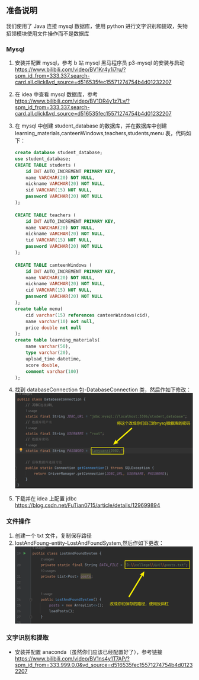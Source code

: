 ## 准备说明

我们使用了 Java 连接 mysql 数据库，使用 python 进行文字识别和提取，失物招领模块使用文件操作而不是数据库

### Mysql

1. 安装并配置 mysql，参考 b 站 mysql 黑马程序员 p3-mysql 的安装与启动<https://www.bilibili.com/video/BV1Kr4y1i7ru/?spm_id_from=333.337.search-card.all.click&vd_source=d516535fec15571274754b4d01232207>
2. 在 idea 中查看 mysql 数据库，参考<https://www.bilibili.com/video/BV1DR4y1z7Lv/?spm_id_from=333.337.search-card.all.click&vd_source=d516535fec15571274754b4d01232207>
3. 在 mysql 中创建 student_database 的数据库，并在数据库中创建 learning_materials,canteenWindows,teachers,students,menu 表，代码如下：

   ```sql
   create database student_database;
   use student_database;
   CREATE TABLE students (
       id INT AUTO_INCREMENT PRIMARY KEY,
       name VARCHAR(20) NOT NULL,
       nickname VARCHAR(20) NOT NULL,
       sid VARCHAR(15) NOT NULL,
       password VARCHAR(20) NOT NULL
   );

   CREATE TABLE teachers (
       id INT AUTO_INCREMENT PRIMARY KEY,
       name VARCHAR(20) NOT NULL,
       nickname VARCHAR(20) NOT NULL,
       tid VARCHAR(15) NOT NULL,
       password VARCHAR(20) NOT NULL
   );

   CREATE TABLE canteenWindows (
       id INT AUTO_INCREMENT PRIMARY KEY,
       name VARCHAR(20) NOT NULL,
       nickname VARCHAR(20) NOT NULL,
       cid VARCHAR(15) NOT NULL,
       password VARCHAR(20) NOT NULL
   );
   create table menu(
       cid varchar(15) references canteenWindows(cid),
       name varchar(10) not null,
       price double not null
   );
   create table learning_materials(
       name varchar(50),
       type varchar(20),
       upload_time datetime,
       score double,
       comment varchar(100)
   );
   ```

4. 找到 databaseConnection 包-DatabaseConnection 类，然后作如下修改：  
   ![alt text](img/image1.png)
5. 下载并在 idea 上配置 jdbc <https://blog.csdn.net/FuTian0715/article/details/129699894>

### 文件操作

1. 创建一个 txt 文件，复制保存路径
2. lostAndFoung-entity-LostAndFoundSystem,然后作如下更改：
   ![alt text](img/image2.png)

### 文字识别和提取

- 安装并配置 anaconda（虽然你们应该已经配置好了），参考链接<https://www.bilibili.com/video/BV1ns4y1T7AP/?spm_id_from=333.999.0.0&vd_source=d516535fec15571274754b4d01232207>
